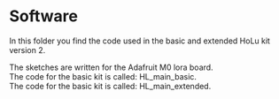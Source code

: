# Software
In this folder you find the code used in the basic and extended HoLu kit version 2.

The sketches are written for the Adafruit M0 lora board.<br>
The code for the basic kit is called: HL_main_basic.<br>
The code for the basic kit is called: HL_main_extended.
